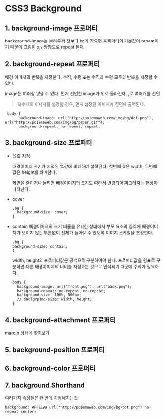 # CSS3 Background

## 1. background-image 프로퍼티

background-image는 브라우저 창보다 bg가 작으면 프로퍼티의 기본값이 repeat이기 때문에 그림이 x,y 방향으로 repeat 된다.

## 2. background-repeat 프로퍼티
배경 이미지의 반복을 지정한다. 수직, 수평 또는 수직과 수평 모두의 반복을 지정할 수 있다.

image는 여러장 넣을 수 있다.
먼저 선언한 image가 위로 올라간다.
,로 여러개를 선언

> 복수개의 이미지를 설정할 경우, 먼저 설정된 이미지가 전면에 출력된다.
```
 body {
      background-image: url("http://poiemaweb.com/img/bg/dot.png"), url("http://poiemaweb.com/img/bg/paper.gif");
      background-repeat: no-repeat, repeat;
```

## 3. background-size 프로퍼티
- %값 지정

  배경이미지 크기가 지정된 %값에 비례하여 설정된다. 첫번째 값은 width, 두번째 값은 height를 의미한다.

  화면을 줄이거나 늘리면 배경이미지의 크기도 따라서 변경되어 찌그러지는 현상이 나타난다.
- cover
  ```
  .bg {
    background-size: cover;
  }
  ```
- contain
  배경이미지의 크기 비율을 유지한 상태에서 부모 요소의 영역에 배경이미지가 보이지 않는 부분없이 전체가 들어갈 수 있도록 이미지 스케일을 조정한다.
  ```
  .bg {
  background-size: contain;
  }
  ```

  width, height의 프로퍼티값은 공백으로 구분하여야 한다. 프로퍼티값을 쉼표로 구분하면 다른 배경이미지의 너비를 지정하는 것으로 인식되기 때문에 주의가 필요하다.
  ```
  body {
    background-image: url("front.png"), url("back.png");
    background-repeat: no-repeat, no-repeat;
    background-size: 100%, 500px;
    // baclgrpimd-size: width, height;
  }
  ```

## 4. background-attachment 프로퍼티
margin 상쇄에 찾아보기

## 5. background-position 프로퍼티

## 6. background-color 프로퍼티

## 7. background Shorthand
여러가지 속성들은 한 번에 지정해지는것 
```
background: #FFEE99 url("http://poiemaweb.com/img/bg/dot.png") no-repeat center;
```



